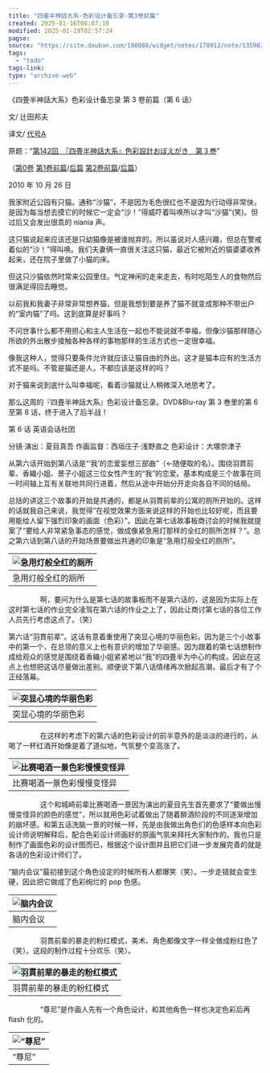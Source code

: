 ```yaml
---
title: "四畳半神話大系-色彩设计备忘录-第3卷前篇"
created: 2025-01-16T08:07:10
modified: 2025-01-19T02:57:24
pagse:
source: "https://site.douban.com/108088/widget/notes/178912/note/135903714/"
tags:
  - "todo"
tags-link:
type: "archive-web"
---
```


《四畳半神話大系》色彩设计备忘录 第 3 卷前篇（第 6 话）

文/ 辻田邦夫

译文/ [代号A](https://www.douban.com/link2/?url=http%3A%2F%2Fwww.douban.com%2Fpeople%2FTAIGOUA%2F)

原题：“[第142回　『四畳半神話大系』色彩設計おぼえがき　第３巻](https://www.douban.com/link2/?url=http%3A%2F%2Fwww.style.fm%2Fas%2F05_column%2Ftsujita%2Ftsujita142.shtml&link2key=706d0919f9)”

（[第0卷](https://www.douban.com/link2/?url=http%3A%2F%2Fsite.douban.com%2Fwidget%2Fnotes%2F178912%2Fnote%2F104492148%2F) [第1卷前篇](https://www.douban.com/link2/?url=http%3A%2F%2Fsite.douban.com%2Fwidget%2Fnotes%2F178912%2Fnote%2F124523646%2F)/[后篇](https://www.douban.com/link2/?url=http%3A%2F%2Fsite.douban.com%2Fwidget%2Fnotes%2F178912%2Fnote%2F124612707%2F) [第2卷前篇](https://www.douban.com/link2/?url=http%3A%2F%2Fsite.douban.com%2Fwidget%2Fnotes%2F178912%2Fnote%2F132987601%2F)/[后篇](https://www.douban.com/link2/?url=http%3A%2F%2Fsite.douban.com%2Fwidget%2Fnotes%2F178912%2Fnote%2F132994294%2F)）

2010 年 10 月 26 日

我家附近公园有只猫。通称“沙猫”，不是因为毛色很红也不是因为行动得非常快，是因为每当想去摸它的时候它一定会“沙！”得威吓着叫唤所以才叫“沙猫”(笑)。但过后又会发出很乖的 niania 声。

这只猫说起来应该还是只幼猫像是被谁抛弃的。所以虽说对人感兴趣，但总在警戒着似的“沙！”得叫唤。我们夫妻俩一直很关注这只猫，最近它被附近的猫婆婆收养起来，还在院子里做了小猫的床。

但这只沙猫依然时常来公园里住。气定神闲的走来走去，有时吃陌生人的食物然后很满足得回去睡觉。

以前我和我妻子非常非常想养猫，但是我想到要是养了猫不就变成那种不带出户的“室内猫”了吗。这到底算是好事吗？

不问世事什么都不用担心和主人生活在一起也不能说就不幸福，但像沙猫那样随心所欲的外出散步接触各种各样的事物那样的生活方式也一定很幸福。

像我这种人，觉得只要条件允许就应该让猫自由的外出。这才是猫本应有的生活方式不是吗。不管是猫还是人，不都应该是这样的吗？

对于猫来说到底什么叫幸福呢，看着沙猫就让人稍微深入地思考了。

那么这周的『四畳半神話大系』色彩设计备忘录。DVD&Blu-ray 第 3 巻里的第 6 至第 8 话，终于进入了后半战！

第 6 话 英语会话社团

分镜·演出：夏目真吾 作画监督：西垣庄子·浅野直之 色彩设计：大塚奈津子

从第六话开始到第八话是“‘我’的恋爱妄想三部曲”（←随便取的名）。围绕羽貫前辈、香織小姐、景子小姐这三位女性产生的“我”的恋爱。基本构成是三个故事在同一时间轴上互有关联地共同行进着，然后从途中开始分开走向各自不同的结局。

总括的讲这三个故事的开始是共通的，都是从羽貫前辈的公寓的厕所开始的。这样的话就我自己来说，我觉得“在视觉效果方面来说这样的开始也比较好呢，而且要用能给人留下强烈印象的画面（色彩）”。因此在第七话故事板商讨会的时候我就提案了“要给人非常紧急事态的感觉，做成像紧急用灯那样的全红的厕所怎样？”。总之第六话到第八话的开始场景要做出共通的印象是“急用灯般全红的厕所”。

| ![急用灯般全红的厕所](https://img2.doubanio.com/view/note/large/public/p135903714-1.jpg) |
| --- |
| 急用灯般全红的厕所 |

                啊，要问为什么是第七话的故事板而不是第六话的，这是因为实际上在这时第七话的作业完全凌驾在第六话的作业之上了，因此让商讨第七话的各位工作人员先行考虑这点了。（笑）

第六话“羽貫前辈”。这话有意着重使用了突显心境的华丽色彩。因为是三个小故事中的第一个，在总领的意义上也有意识的增加了华丽感。因为跟着的第七话想制作成给观众的感觉是围绕着香織小姐紧紧地以“我”的四畳半为中心的构成，因此在这点上也想把这话尽量做出差别。顺便说下第八话情绪再次掀起高潮，最后才有了个正经落幕。

| ![突显心境的华丽色彩](https://img3.doubanio.com/view/note/large/public/p135903714-2.jpg) |
| --- |
| 突显心境的华丽色彩 |

                在这样的考虑下的第六话的色彩设计的前半意外的是淡淡的进行的，从喝了一杯红酒开始像是着了道似地，气氛整个变高涨了。

| ![比赛喝酒一景色彩慢慢变怪异](https://img3.doubanio.com/view/note/large/public/p135903714-3.jpg) |
| --- |
| 比赛喝酒一景色彩慢慢变怪异 |

                这个和城崎前辈比赛喝酒一景因为演出的夏目先生首先要求了“要做出慢慢变怪异的颜色的感觉”，所以就用色彩试着做出了随着醉酒阶段的不同逐渐增加的崩坏感。和第五话洗脑一景的时候一样，先是由我做出角色们的色感样本向色彩设计师说明解释后，配合色彩设计师画好的原画气氛来拜托大家制作的。我也只是制作了画面色彩的设计图而已，根据这个设计图并且把它们进一步发展完善的就是各话的色彩设计师们了。

“脑内会议”最初接到这个角色设定的时候所有人都爆笑（笑）。一步走错就会变生硬，因此把它做成了色彩绚烂的 pop 色感。

| ![脑内会议](https://img9.doubanio.com/view/note/large/public/p135903714-4.jpg) |
| --- |
| 脑内会议 |

                羽貫前辈的暴走的粉红模式，美术、角色都像文字一样全做成粉红色了（笑）。这段的制作过程十分欢乐（笑）。

| ![羽貫前辈的暴走的粉红模式](https://img9.doubanio.com/view/note/large/public/p135903714-5.jpg) |
| --- |
| 羽貫前辈的暴走的粉红模式 |

                “尊尼”是作画人先有一个角色设计，和其他角色一样也决定色彩后再 flash 化的。

| ![“尊尼”](https://img9.doubanio.com/view/note/large/public/p135903714-6.jpg) |
| --- |
| “尊尼” |
